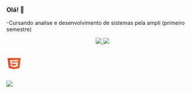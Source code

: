 ### Olá! 👋

-Cursando analise e desenvolvimento de sistemas pela ampli (primeiro semestre)


<div align="center">

  <a href="https://github.com/JeffesonMiranda">

  <img height="180em" src="https://github-readme-stats.vercel.app/api?username=JeffesonMiranda&show_icons=true&theme=dracula&include_all_commits=true&count_private=true"/>

  <img height="180em" src="https://github-readme-stats.vercel.app/api/top-langs/?username=JeffesonMiranda&layout=compact&langs_count=7&theme=dracula"/>

</div></br>

<div style="display: inline_block"><br>
  
  <img align="center" alt="Jeff-HTML" height="30" width="40" src="https://raw.githubusercontent.com/devicons/devicon/master/icons/html5/html5-original.svg">

</div>

  ##

<div> 

   <a href="https://www.https://www.linkedin.com/in/jefferson-miranda-359740243/" target="_blank"><img src="https://img.shields.io/badge/-LinkedIn-%230077B5?style=for-the-badge&logo=linkedin&logoColor=white" target="_blank"></a> 
   
 </div>

